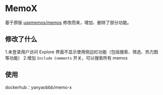 # MemoX

基于原版 [usememos/memos](https://github.com/usememos/memos) 修改而来，增加、删除了部分功能。

## 修改了什么

1.未登录用户访问 Explore 界面不显示使用侧边栏功能（包括搜索、筛选、热力图等功能）
2.增加 `Include Comments` 开关，可以搜索所有 memos

## 使用

dockerhub：yanyaobbb/memo-x
